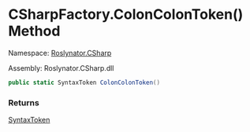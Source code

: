 # CSharpFactory\.ColonColonToken\(\) Method

Namespace: [Roslynator.CSharp](../../README.md)

Assembly: Roslynator\.CSharp\.dll

```csharp
public static SyntaxToken ColonColonToken()
```

### Returns

[SyntaxToken](https://docs.microsoft.com/en-us/dotnet/api/microsoft.codeanalysis.syntaxtoken)


